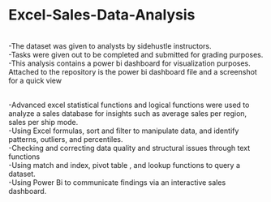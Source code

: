 # Excel-Sales-Data-Analysis
<br>-The dataset was given to analysts by sidehustle instructors.
<br>-Tasks were given out to be completed and submitted for grading purposes.
<br>-This analysis contains a power bi dashboard for visualization purposes. Attached to the repository is the power bi dashboard file and a screenshot for a quick view

<br>-Advanced excel statistical functions and logical functions were used to analyze a sales database for insights such as average sales per region, sales per ship mode.
<br>-Using Excel formulas, sort and filter to manipulate data, and identify patterns, outliers, and percentiles.
<br>-Checking and correcting data quality and structural issues through text functions
<br>-Using match and index, pivot table , and lookup functions to query a dataset.
<br>-Using Power Bi to communicate findings via an interactive sales dashboard.
